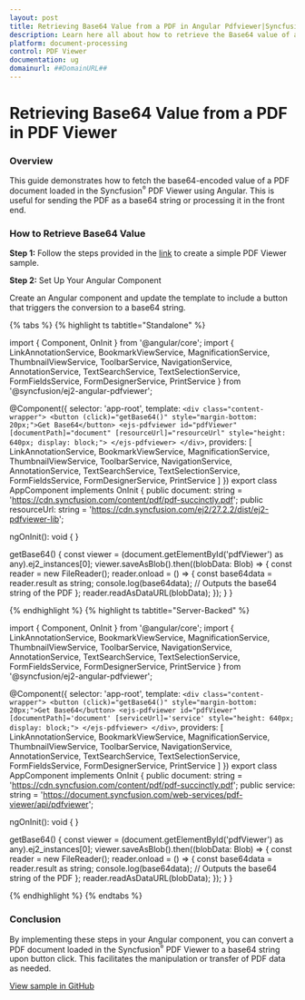 ```yaml
---
layout: post
title: Retrieving Base64 Value from a PDF in Angular Pdfviewer|Syncfusion.
description: Learn here all about how to retrieve the Base64 value of a loaded PDF document in Syncfusion Angular Pdfviewer component of Syncfusion Essential JS 2 and more.
platform: document-processing
control: PDF Viewer
documentation: ug
domainurl: ##DomainURL##
---
```


# Retrieving Base64 Value from a PDF in PDF Viewer

### Overview

This guide demonstrates how to fetch the base64-encoded value of a PDF document loaded in the Syncfusion<sup style="font-size:70%">&reg;</sup> PDF Viewer using Angular. This is useful for sending the PDF as a base64 string or processing it in the front end.

### How to Retrieve Base64 Value

**Step 1:** Follow the steps provided in the [link](https://help.syncfusion.com/document-processing/pdf/pdf-viewer/angular/getting-started) to create a simple PDF Viewer sample.


**Step 2:** Set Up Your Angular Component

Create an Angular component and update the template to include a button that triggers the conversion to a base64 string.


{% tabs %}
{% highlight ts tabtitle="Standalone" %}

import { Component, OnInit } from '@angular/core';
import {
  LinkAnnotationService,
  BookmarkViewService,
  MagnificationService,
  ThumbnailViewService,
  ToolbarService,
  NavigationService,
  AnnotationService,
  TextSearchService,
  TextSelectionService,
  FormFieldsService,
  FormDesignerService,
  PrintService
} from '@syncfusion/ej2-angular-pdfviewer';

@Component({
  selector: 'app-root',
  template: `
    <div class="content-wrapper">
      <button (click)="getBase64()" style="margin-bottom: 20px;">Get Base64</button>
      <ejs-pdfviewer
        id="pdfViewer"
        [documentPath]="document"
        [resourceUrl]="resourceUrl"
        style="height: 640px; display: block;">
      </ejs-pdfviewer>
    </div>
  `,
  providers: [
    LinkAnnotationService,
    BookmarkViewService,
    MagnificationService,
    ThumbnailViewService,
    ToolbarService,
    NavigationService,
    AnnotationService,
    TextSearchService,
    TextSelectionService,
    FormFieldsService,
    FormDesignerService,
    PrintService
  ]
})
export class AppComponent implements OnInit {
  public document: string = 'https://cdn.syncfusion.com/content/pdf/pdf-succinctly.pdf';
  public resourceUrl: string = 'https://cdn.syncfusion.com/ej2/27.2.2/dist/ej2-pdfviewer-lib';

  ngOnInit(): void { }

  getBase64() {
    const viewer = (document.getElementById('pdfViewer') as any).ej2_instances[0];
    viewer.saveAsBlob().then((blobData: Blob) => {
      const reader = new FileReader();
      reader.onload = () => {
        const base64data = reader.result as string;
        console.log(base64data);  // Outputs the base64 string of the PDF
      };
      reader.readAsDataURL(blobData);
    });
  }
}

{% endhighlight %}
{% highlight ts tabtitle="Server-Backed" %}

import { Component, OnInit } from '@angular/core';
import {
  LinkAnnotationService,
  BookmarkViewService,
  MagnificationService,
  ThumbnailViewService,
  ToolbarService,
  NavigationService,
  AnnotationService,
  TextSearchService,
  TextSelectionService,
  FormFieldsService,
  FormDesignerService,
  PrintService
} from '@syncfusion/ej2-angular-pdfviewer';

@Component({
  selector: 'app-root',
  template: `
    <div class="content-wrapper">
      <button (click)="getBase64()" style="margin-bottom: 20px;">Get Base64</button>
      <ejs-pdfviewer
        id="pdfViewer"
        [documentPath]='document'
        [serviceUrl]='service'
        style="height: 640px; display: block;">
      </ejs-pdfviewer>
    </div>
  `,
  providers: [
    LinkAnnotationService,
    BookmarkViewService,
    MagnificationService,
    ThumbnailViewService,
    ToolbarService,
    NavigationService,
    AnnotationService,
    TextSearchService,
    TextSelectionService,
    FormFieldsService,
    FormDesignerService,
    PrintService
  ]
})
export class AppComponent implements OnInit {
  public document: string = 'https://cdn.syncfusion.com/content/pdf/pdf-succinctly.pdf';
  public service: string = 'https://document.syncfusion.com/web-services/pdf-viewer/api/pdfviewer';

  ngOnInit(): void { }

  getBase64() {
    const viewer = (document.getElementById('pdfViewer') as any).ej2_instances[0];
    viewer.saveAsBlob().then((blobData: Blob) => {
      const reader = new FileReader();
      reader.onload = () => {
        const base64data = reader.result as string;
        console.log(base64data);  // Outputs the base64 string of the PDF
      };
      reader.readAsDataURL(blobData);
    });
  }
}

{% endhighlight %}
{% endtabs %}

### Conclusion

By implementing these steps in your Angular component, you can convert a PDF document loaded in the Syncfusion<sup style="font-size:70%">&reg;</sup> PDF Viewer to a base64 string upon button click. This facilitates the manipulation or transfer of PDF data as needed.

[View sample in GitHub](https://github.com/SyncfusionExamples/angular-pdf-viewer-examples/tree/master/How%20to)
